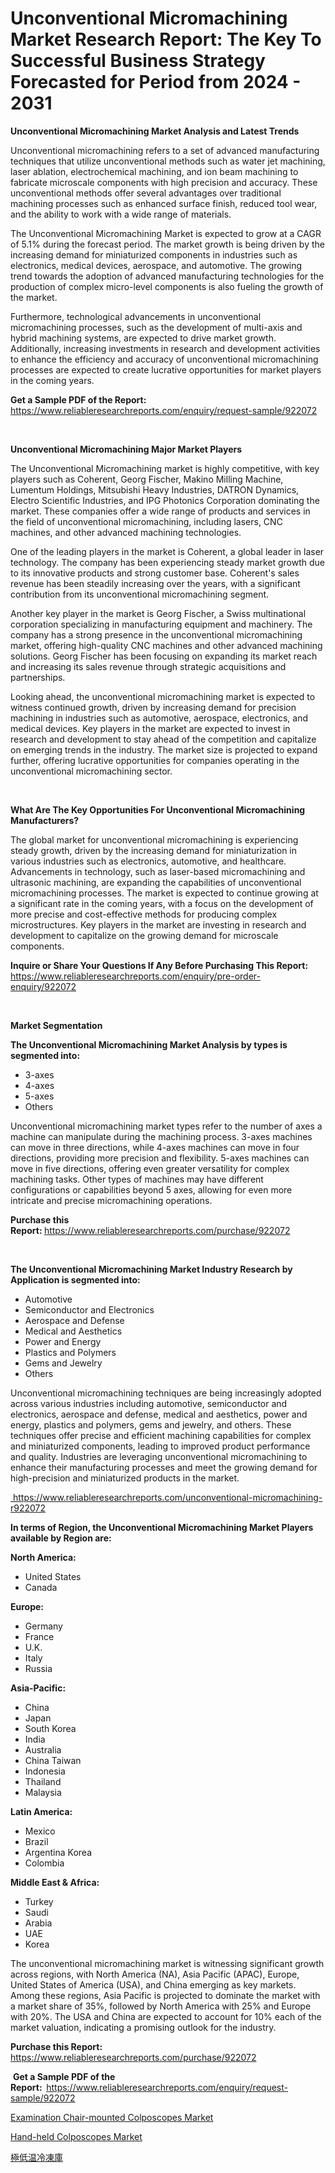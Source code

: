 <p><h1>Unconventional Micromachining Market Research Report: The Key To Successful Business Strategy Forecasted for Period from 2024 - 2031</h1></p><p><strong>Unconventional Micromachining Market Analysis and Latest Trends</strong></p>
<p><p>Unconventional micromachining refers to a set of advanced manufacturing techniques that utilize unconventional methods such as water jet machining, laser ablation, electrochemical machining, and ion beam machining to fabricate microscale components with high precision and accuracy. These unconventional methods offer several advantages over traditional machining processes such as enhanced surface finish, reduced tool wear, and the ability to work with a wide range of materials.</p><p>The Unconventional Micromachining Market is expected to grow at a CAGR of 5.1% during the forecast period. The market growth is being driven by the increasing demand for miniaturized components in industries such as electronics, medical devices, aerospace, and automotive. The growing trend towards the adoption of advanced manufacturing technologies for the production of complex micro-level components is also fueling the growth of the market.</p><p>Furthermore, technological advancements in unconventional micromachining processes, such as the development of multi-axis and hybrid machining systems, are expected to drive market growth. Additionally, increasing investments in research and development activities to enhance the efficiency and accuracy of unconventional micromachining processes are expected to create lucrative opportunities for market players in the coming years.</p></p>
<p><strong>Get a Sample PDF of the Report:&nbsp;</strong> <a href="https://www.reliableresearchreports.com/enquiry/request-sample/922072">https://www.reliableresearchreports.com/enquiry/request-sample/922072</a></p>
<p>&nbsp;</p>
<p><strong>Unconventional Micromachining Major Market Players</strong></p>
<p><p>The Unconventional Micromachining market is highly competitive, with key players such as Coherent, Georg Fischer, Makino Milling Machine, Lumentum Holdings, Mitsubishi Heavy Industries, DATRON Dynamics, Electro Scientific Industries, and IPG Photonics Corporation dominating the market. These companies offer a wide range of products and services in the field of unconventional micromachining, including lasers, CNC machines, and other advanced machining technologies.</p><p>One of the leading players in the market is Coherent, a global leader in laser technology. The company has been experiencing steady market growth due to its innovative products and strong customer base. Coherent's sales revenue has been steadily increasing over the years, with a significant contribution from its unconventional micromachining segment.</p><p>Another key player in the market is Georg Fischer, a Swiss multinational corporation specializing in manufacturing equipment and machinery. The company has a strong presence in the unconventional micromachining market, offering high-quality CNC machines and other advanced machining solutions. Georg Fischer has been focusing on expanding its market reach and increasing its sales revenue through strategic acquisitions and partnerships.</p><p>Looking ahead, the unconventional micromachining market is expected to witness continued growth, driven by increasing demand for precision machining in industries such as automotive, aerospace, electronics, and medical devices. Key players in the market are expected to invest in research and development to stay ahead of the competition and capitalize on emerging trends in the industry. The market size is projected to expand further, offering lucrative opportunities for companies operating in the unconventional micromachining sector.</p></p>
<p>&nbsp;</p>
<p><strong>What Are The Key Opportunities For Unconventional Micromachining Manufacturers?</strong></p>
<p><p>The global market for unconventional micromachining is experiencing steady growth, driven by the increasing demand for miniaturization in various industries such as electronics, automotive, and healthcare. Advancements in technology, such as laser-based micromachining and ultrasonic machining, are expanding the capabilities of unconventional micromachining processes. The market is expected to continue growing at a significant rate in the coming years, with a focus on the development of more precise and cost-effective methods for producing complex microstructures. Key players in the market are investing in research and development to capitalize on the growing demand for microscale components.</p></p>
<p><strong>Inquire or Share Your Questions If Any Before Purchasing This Report:</strong> <a href="https://www.reliableresearchreports.com/enquiry/pre-order-enquiry/922072">https://www.reliableresearchreports.com/enquiry/pre-order-enquiry/922072</a></p>
<p>&nbsp;</p>
<p><strong>Market Segmentation</strong></p>
<p><strong>The Unconventional Micromachining Market Analysis by types is segmented into:</strong></p>
<p><ul><li>3-axes</li><li>4-axes</li><li>5-axes</li><li>Others</li></ul></p>
<p><p>Unconventional micromachining market types refer to the number of axes a machine can manipulate during the machining process. 3-axes machines can move in three directions, while 4-axes machines can move in four directions, providing more precision and flexibility. 5-axes machines can move in five directions, offering even greater versatility for complex machining tasks. Other types of machines may have different configurations or capabilities beyond 5 axes, allowing for even more intricate and precise micromachining operations.</p></p>
<p><strong>Purchase this Report:&nbsp;</strong><a href="https://www.reliableresearchreports.com/purchase/922072">https://www.reliableresearchreports.com/purchase/922072</a></p>
<p>&nbsp;</p>
<p><strong>The Unconventional Micromachining Market Industry Research by Application is segmented into:</strong></p>
<p><ul><li>Automotive</li><li>Semiconductor and Electronics</li><li>Aerospace and Defense</li><li>Medical and Aesthetics</li><li>Power and Energy</li><li>Plastics and Polymers</li><li>Gems and Jewelry</li><li>Others</li></ul></p>
<p><p>Unconventional micromachining techniques are being increasingly adopted across various industries including automotive, semiconductor and electronics, aerospace and defense, medical and aesthetics, power and energy, plastics and polymers, gems and jewelry, and others. These techniques offer precise and efficient machining capabilities for complex and miniaturized components, leading to improved product performance and quality. Industries are leveraging unconventional micromachining to enhance their manufacturing processes and meet the growing demand for high-precision and miniaturized products in the market.</p></p>
<p><a href="https://www.reliableresearchreports.com/unconventional-micromachining-r922072">&nbsp;https://www.reliableresearchreports.com/unconventional-micromachining-r922072</a></p>
<p><strong>In terms of Region, the Unconventional Micromachining Market Players available by Region are:</strong></p>
<p>
    <p> <strong> North America: </strong>
        <ul>
            <li>United States</li>
            <li>Canada</li>
        </ul>
        </p> 
    <p> <strong> Europe: </strong>
        <ul>
            <li>Germany</li>
            <li>France</li>
            <li>U.K.</li>
            <li>Italy</li>
            <li>Russia</li>
        </ul>
        </p> 
    <p> <strong> Asia-Pacific: </strong>
        <ul>
            <li>China</li>
            <li>Japan</li>
            <li>South Korea</li>
            <li>India</li>
            <li>Australia</li>
            <li>China Taiwan</li>
            <li>Indonesia</li>
            <li>Thailand</li>
            <li>Malaysia</li>
        </ul>
        </p> 
    <p> <strong> Latin America: </strong>
        <ul>
            <li>Mexico</li>
            <li>Brazil</li>
            <li>Argentina Korea</li>
            <li>Colombia</li>
        </ul>
        </p> 
    <p> <strong> Middle East & Africa: </strong>
        <ul>
            <li>Turkey</li>
            <li>Saudi</li>
            <li>Arabia</li>
            <li>UAE</li>
            <li>Korea</li>
        </ul>
    </p>
    </p>
<p><p>The unconventional micromachining market is witnessing significant growth across regions, with North America (NA), Asia Pacific (APAC), Europe, United States of America (USA), and China emerging as key markets. Among these regions, Asia Pacific is projected to dominate the market with a market share of 35%, followed by North America with 25% and Europe with 20%. The USA and China are expected to account for 10% each of the market valuation, indicating a promising outlook for the industry.</p></p>
<p><strong>Purchase this Report: </strong><a href="https://www.reliableresearchreports.com/purchase/922072">https://www.reliableresearchreports.com/purchase/922072</a></p>
<p>&nbsp;<strong>Get a Sample PDF of the Report:&nbsp;&nbsp;</strong><a href="https://www.reliableresearchreports.com/enquiry/request-sample/922072">https://www.reliableresearchreports.com/enquiry/request-sample/922072</a></p>
<p><strong></strong></p>
<p><p><a href="https://github.com/qrkceaah30/Market-Research-Report-List-1/blob/main/examination-chair-mounted-colposcopes-market.md">Examination Chair-mounted Colposcopes Market</a></p><p><a href="https://github.com/caicuccucga/Market-Research-Report-List-1/blob/main/hand-held-colposcopes-market.md">Hand-held Colposcopes Market</a></p><p><a href="https://github.com/KenyonJohns/Market-Research-Report-List-1/blob/main/5766635175249.md">極低温冷凍庫</a></p></p>